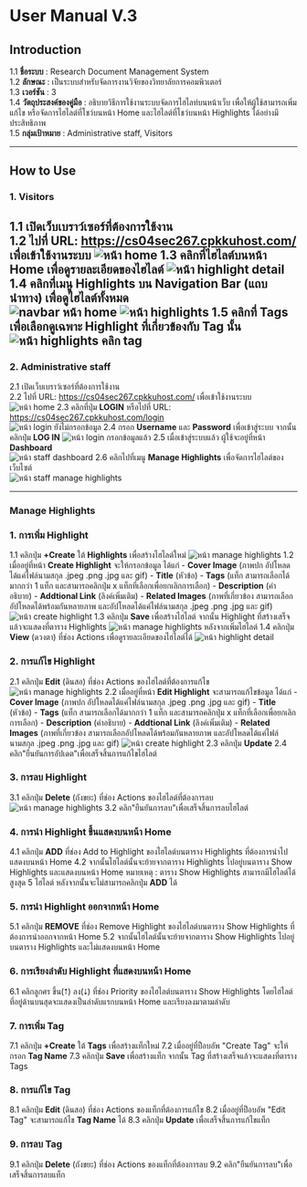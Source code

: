 # **User Manual V.3**

## **Introduction**

1.1 **ชื่อระบบ** : Research Document Management System  
1.2 **ลักษณะ** : เป็นระบบสำหรับจัดการงานวิจัยของวิทยาลัยการคอมพิวเตอร์  
1.3 **เวอร์ชัน** : 3  
1.4 **วัตถุประสงค์ของคู่มือ** : อธิบายวิธีการใช้งานระบบจัดการไฮไลท์บนหน้าเว็บ เพื่อให้ผู้ใช้สามารถเพิ่ม แก้ไข หรือจัดการไฮไลต์ที่โชว์บนหน้า Home และไฮไลต์ที่โชว์บนหน้า Highlights ได้อย่างมีประสิทธิภาพ  
1.5 **กลุ่มเป้าหมาย** : Administrative staff, Visitors

---

## **How to Use**

### **1. Visitors**

1.1 เปิดเว็บเบราว์เซอร์ที่ต้องการใช้งาน  
1.2 ไปที่ URL: <https://cs04sec267.cpkkuhost.com/> เพื่อเข้าใช้งานระบบ
![หน้า home](../img/home_visitor.png)
1.3 คลิกที่ไฮไลต์บนหน้า Home เพื่อดูรายละเอียดของไฮไลต์
![หน้า highlight detail](../img/highlight_detail_visitor.png)
1.4 คลิกที่เมนู **Highlights** บน Navigation Bar (แถบนำทาง) เพื่อดูไฮไลต์ทั้งหมด  
![navbar หน้า home](../img/home_navbar.png)
![หน้า highlights](../img/highlights.png)
1.5 คลิกที่ Tags เพื่อเลือกดูเฉพาะ Highlight ที่เกี่ยวข้องกับ Tag นั้น
![หน้า highlights คลิก tag](../img/highlights_tag.png)
---

### **2. Administrative staff**

2.1 เปิดเว็บเบราว์เซอร์ที่ต้องการใช้งาน  
2.2 ไปที่ URL: <https://cs04sec267.cpkkuhost.com/> เพื่อเข้าใช้งานระบบ  
![หน้า home](../img/home_staff.png)
2.3 คลิกที่ปุ่ม **LOGIN** หรือไปที่ URL: <https://cs04sec267.cpkkuhost.com/login>  
![หน้า login ยังไม่กรอกข้อมูล](../img/login.png)
2.4 กรอก **Username** และ **Password** เพื่อเข้าสู่ระบบ จากนั้นคลิกปุ่ม **LOG IN**
![หน้า login กรอกข้อมูลแล้ว](../img/login_filled.png)
2.5 เมื่อเข้าสู่ระบบแล้ว ผู้ใช้จะอยู่ที่หน้า **Dashboard**  
![หน้า staff dashboard](../img/staff_dashboard.png)
2.6 คลิกไปที่เมนู **Manage Highlights** เพื่อจัดการไฮไลต์ของเว็บไซต์  
![หน้า staff manage highlights](../img/staff_manage_highlights.png)

---

### **Manage Highlights**

### **1. การเพิ่ม Highlight**
1.1 คลิกปุ่ม **+Create** ใต้ **Highlights** เพื่อสร้างไฮไลต์ใหม่
![หน้า manage highlights](../img/.png)
1.2 เมื่ออยู่ที่หน้า **Create Highlight** จะให้กรอกข้อมูล ได้แก่
    - **Cover Image** (ภาพปก อัปโหลดได้แค่ไฟล์นามสกุล .jpeg .png .jpg และ gif)
    - **Title** (หัวข้อ)
    - **Tags** (แท็ก สามารถเลือกได้มากกว่า 1 แท็ก และสามารถคลิกปุ่ม x แท็กที่เลือกเพื่อยกเลิกการเลือก)
    - **Description** (คำอธิบาย)
    - **Addtional Link** (ลิงค์เพิ่มเติม)
    - **Related Images** (ภาพที่เกี่ยวข้อง สามารถเลือกอัปโหลดได้พร้อมกันหลายภาพ และอัปโหลดได้แค่ไฟล์นามสกุล .jpeg .png .jpg และ gif)
![หน้า create highlight](../img/.png)
1.3 คลิกปุ่ม **Save** เพื่อสร้างไฮไลต์ จากนั้น Highlight ที่สร้างเสร็จแล้วจะแสดงที่ตาราง Highlights
![หน้า manage highlights หลังจากเพิ่มไฮไลต์](../img/.png)
1.4 คลิกปุ่ม **View** (ดวงตา) ที่ช่อง Actions เพื่อดูรายละเอียดของไฮไลต์ได้
![หน้า highlight detail](../img/.png)

### **2. การแก้ไข Highlight**
2.1 คลิกปุ่ม **Edit** (ดินสอ) ที่ช่อง Actions ของไฮไลต์ที่ต้องการแก้ไข
![หน้า manage highlights](../img/.png)
2.2 เมื่ออยู่ที่หน้า **Edit Highlight** จะสามารถแก้ไขข้อมูล ได้แก่
    - **Cover Image** (ภาพปก อัปโหลดได้แค่ไฟล์นามสกุล .jpeg .png .jpg และ gif)
    - **Title** (หัวข้อ)
    - **Tags** (แท็ก สามารถเลือกได้มากกว่า 1 แท็ก และสามารถคลิกปุ่ม x แท็กที่เลือกเพื่อยกเลิกการเลือก)
    - **Description** (คำอธิบาย)
    - **Addtional Link** (ลิงค์เพิ่มเติม)
    - **Related Images** (ภาพที่เกี่ยวข้อง สามารถเลือกอัปโหลดได้พร้อมกันหลายภาพ และอัปโหลดได้แค่ไฟล์นามสกุล .jpeg .png .jpg และ gif)
![หน้า create highlight](../img/.png)
2.3 คลิกปุ่ม **Update**
2.4 คลิก"ยืนยันการอัปเดต"เพื่อเสร็จสิ้นการแก้ไขไฮไลต์


### **3. การลบ Highlight**
3.1 คลิกปุ่ม **Delete** (ถังขยะ) ที่ช่อง Actions ของไฮไลต์ที่ต้องการลบ
![หน้า manage highlights](../img/.png)
3.2 คลิก"ยืนยันการลบ"เพื่อเสร็จสิ้นการลบไฮไลต์


### **4. การนำ Highlight ขึ้นแสดงบนหน้า Home**
4.1 คลิกปุ่ม **ADD** ที่ช่อง Add to Highlight ของไฮไลต์บนตาราง Highlights ที่ต้องการนำไปแสดงบนหน้า Home
4.2 จากนั้นไฮไลต์นั้นจะย้ายจากตาราง Highlights ไปอยู่บนตาราง Show Highlights และแสดงบนหน้า Home
หมายเหตุ : ตาราง Show Highlights สามารถมีไฮไลต์ได้สูงสุด 5 ไฮไลต์ หลังจากนั้นจะไม่สามารถคลิกปุ่ม **ADD** ได้


### **5. การนำ Highlight ออกจากหน้า Home**
5.1 คลิกปุ่ม **REMOVE** ที่ช่อง Remove Highlight ของไฮไลต์บนตาราง Show Highlights ที่ต้องการนำออกจากหน้า Home
5.2 จากนั้นไฮไลต์นั้นจะย้ายจากตาราง Show Highlights ไปอยู่บนตาราง Highlights และไม่แสดงบนหน้า Home


### **6. การเรียงลำดับ Highlight ที่แสดงบนหน้า Home**
6.1 คลิกลูกศร ขึ้น(⭡) ลง(⭣) ที่ช่อง Priority ของไฮไลต์บนตาราง Show Highlights โดยไฮไลต์ที่อยู่ด้านบนสุดจะแสดงเป็นลำดับแรกบนหน้า Home และเรียงลงมาตามลำดับ


### **7. การเพิ่ม Tag**
7.1 คลิกปุ่ม **+Create** ใต้ **Tags** เพื่อสร้างแท็กใหม่
7.2 เมื่ออยู่ที่ป็อบอัพ "Create Tag" จะให้กรอก **Tag Name**
7.3 คลิกปุ่ม **Save** เพื่อสร้างแท็ก จากนั้น Tag ที่สร้างเสร็จแล้วจะแสดงที่ตาราง Tags


### **8. การแก้ไข Tag**
8.1 คลิกปุ่ม **Edit** (ดินสอ) ที่ช่อง Actions ของแท็กที่ต้องการแก้ไข
8.2 เมื่ออยู่ที่ป็อบอัพ "Edit Tag" จะสามารถแก้ไข **Tag Name** ได้
8.3 คลิกปุ่ม **Update** เพื่อเสร็จสิ้นการแก้ไขแท็ก


### **9. การลบ Tag**
9.1 คลิกปุ่ม **Delete** (ถังขยะ) ที่ช่อง Actions ของแท็กที่ต้องการลบ
9.2 คลิก"ยืนยันการลบ"เพื่อเสร็จสิ้นการลบแท็ก



<!-- ### **1. Show Highlights (แสดงรายการไฮไลท์ที่แสดงบนหน้า Home)**

1.1 คลิก **Dropdown Show entries** เพื่อเลือกจำนวนรายการที่แสดงบนตารางหน้านี้  
1.2 คลิกปุ่มลูกศรขึ้นลงในช่อง **Priority** เพื่อเรียงลำดับการแสดงไฮไลต์บนหน้า Home โดยไฮไลต์ที่อยู่ด้านบนสุดจะแสดงเป็นรายการแรก  
1.3 คลิกปุ่ม **View** (ดวงตา) ที่ช่อง Actions เพื่อดูรายละเอียดของไฮไลต์  
1.4 คลิกปุ่ม **Edit** (ดินสอ) ที่ช่อง Actions เพื่อแก้ไขไฮไลต์  
1.5 คลิกปุ่ม **Delete** (ถังขยะ) ที่ช่อง Actions เพื่อลบไฮไลต์  
1.6 คลิกปุ่ม **REMOVE** ที่ช่อง Remove Highlight เพื่อนำไฮไลต์ออกจากตาราง **Show Highlights** จากนั้นไฮไลต์จะไปปรากฎบนตาราง **Highlights** และไม่แสดงบนหน้า Home  

---

### **2. Highlights (แสดงรายการไฮไลต์ที่มีในระบบ แต่ไม่ได้แสดงบนหน้า Home)**

2.1 คลิกปุ่ม **+Create** ใต้ **Highlights** เพื่อสร้างไฮไลต์ใหม่  
2.2 เมื่ออยู่ที่หน้า **Create Highlight** จะให้กรอกข้อมูล ได้แก่ 
    - **Cover Image** (ภาพปก)
    - **Title** (หัวข้อ)
    - **Tags** (หมวดหมู่)
    - **Description** (คำอธิบาย)
    - **Addtional Link** (ลิงค์เพิ่มเติม)
    - **Related Images** (ภาพที่เกี่ยวข้อง สามารถเลือกอัปโหลดได้พร้อมกันหลายภาพ และอัปโหลดได้แค่ไฟล์นามสกุล .png .jpg) 
    จากนั้นกดปุ่ม **Save** เพื่อสร้างไฮไลต์  
2.3 คลิก **Dropdown Show entries** เพื่อเลือกจำนวนรายการที่แสดงบนตารางหน้านี้  
2.4 คลิกปุ่ม **View** (ดวงตา) ที่ช่อง Actions เพื่อดูรายละเอียดของไฮไลต์  
2.5 คลิกปุ่ม **Edit** (ดินสอ) ที่ช่อง Actions เพื่อแก้ไขไฮไลต์  
2.6 คลิกปุ่ม **Delete** (ถังขยะ) ที่ช่อง Actions เพื่อลบไฮไลต์  
2.7 คลิกปุ่ม **ADD** ที่ช่อง Add to Highlight เพื่อเพิ่มไฮไลต์ลงบนตาราง **Show Highlights** จากนั้นไฮไลต์จะไปปรากฎบนตาราง **Show Highlights** และไฮไลต์ที่เพิ่มจะแสดงบนหน้า Home แต่ถ้าบนตาราง **Show Highlights** มีรายการไฮไลต์ครบ 5 รายการแล้ว จะไม่สามารถกดปุ่ม **ADD** ได้  

---


### **3. Tags (แสดงรายการหมวดหมู่ของ Highlight)**

3.1 คลิกปุ่ม **+Create** ใต้ **Tags** เพื่อสร้างแท็กใหม่
3.2 เมื่ออยู่ที่ **Popup Create Tag** จะให้กรอก **Tag Name** (ชื่อแท็ก) จากนั้นกดปุ่ม **Save** เพื่อสร้างแท็ก  
3.3 คลิก **Dropdown Show entries** เพื่อเลือกจำนวนรายการที่แสดงบนตารางหน้านี้  
3.4 คลิกปุ่ม **Edit** (ดินสอ) ที่ช่อง Actions เพื่อแก้ไขแท็ก  
3.5 คลิกปุ่ม **Delete** (ถังขยะ) ที่ช่อง Actions เพื่อลบแท็ก  

--- -->
